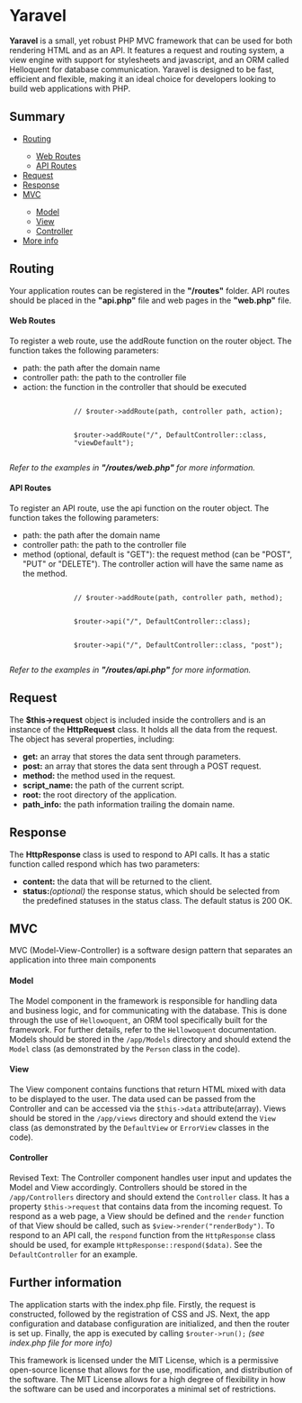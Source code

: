 <h1>Yaravel</h1>
<p>
    <b>Yaravel</b> is a small, yet robust PHP MVC framework that can
    be used for both rendering HTML and as an API. It features a
    request and routing system, a view engine with support for
    stylesheets and javascript, and an ORM called Helloquent for
    database communication. Yaravel is designed to be fast,
    efficient and flexible, making it an ideal choice for developers
    looking to build web applications with PHP.
</p>

<div class="part" id="summary">
    <h2>Summary</h2>
    <ul>
        <li><a href="#routing">Routing</a></li>
        <ul>
            <li><a href="#web">Web Routes</a></li>
            <li><a href="#api">API Routes</a></li>
        </ul>
        <li><a href="#request">Request</a></li>
        <li><a href="#response">Response</a></li>
        <li><a href="#mvc">MVC</a></li>
        <ul>
            <li><a href="#model">Model</a></li>
            <li><a href="#view">View</a></li>
            <li><a href="#controller">Controller</a></li>
        </ul>
        <li><a href="#more-info">More info</a></li>
    </ul>
</div>

<div class="part" id="routing">
    <h2>Routing</h2>
    <p>
        Your application routes can be registered in the
        <b>"/routes"</b> folder. API routes should be placed in the
        <b>"api.php"</b> file and web pages in the
        <b>"web.php"</b> file.
    </p>
    <div id="web">
        <h4>Web Routes</h4>
        <p class="m-0">
            To register a web route, use the addRoute function on
            the router object. The function takes the following
            parameters:
        </p>
        <ul class="m-0">
            <li>path: the path after the domain name</li>
            <li>
                controller path: the path to the controller file
            </li>
            <li>
                action: the function in the controller that should
                be executed
            </li>
        </ul>
        <div class="card my-2">
            <code class="card-body">
                // $router->addRoute(path, controller path, action);
                <br />
                $router->addRoute("/", DefaultController::class,
                "viewDefault");
            </code>
        </div>
        <p>
            <i>
                Refer to the examples in
                <b>"/routes/web.php"</b> for more information.
            </i>
        </p>
    </div>
    <div id="api">
        <h4>API Routes</h4>
        <p class="m-0">
            To register an API route, use the api function on the
            router object. The function takes the following
            parameters:
        </p>
        <ul class="m-0">
            <li>path: the path after the domain name</li>
            <li>
                controller path: the path to the controller file
            </li>
            <li>
                method (optional, default is "GET"): the request
                method (can be "POST", "PUT" or "DELETE"). The
                controller action will have the same name as the
                method.
            </li>
        </ul>
        <div class="card my-2">
            <code class="card-body">
                // $router->addRoute(path, controller path, method);
                <br />
                $router->api("/", DefaultController::class);
                <br />
                $router->api("/", DefaultController::class, "post");
            </code>
        </div>
        <p>
            <i>
                Refer to the examples in
                <b>"/routes/api.php"</b> for more information.
            </i>
        </p>
    </div>
</div>

<div class="part" id="request">
    <h2>Request</h2>
    <p class="m-0">
        The <b>$this->request</b> object is included inside the
        controllers and is an instance of the
        <b>HttpRequest</b> class. It holds all the data from the
        request. The object has several properties, including:
    </p>
    <ul>
        <li>
            <b>get:</b> an array that stores the data sent through
            parameters.
        </li>
        <li>
            <b>post:</b> an array that stores the data sent through
            a POST request.
        </li>
        <li><b>method:</b> the method used in the request.</li>
        <li><b>script_name:</b> the path of the current script.</li>
        <li><b>root:</b> the root directory of the application.</li>
        <li>
            <b>path_info:</b> the path information trailing the
            domain name.
        </li>
    </ul>
</div>

<div class="part" id="response">
    <h2>Response</h2>
    <p class="m-0">
        The <b>HttpResponse</b> class is used to respond to API
        calls. It has a static function called respond which has two
        parameters:
    </p>
    <ul>
        <li>
            <b>content:</b> the data that will be returned to the
            client.
        </li>
        <li>
            <b>status:</b><i>(optional)</i> the response status,
            which should be selected from the predefined statuses in
            the status class. The default status is 200 OK.
        </li>
    </ul>
</div>

<div class="part" id="mvc">
    <h2>MVC</h2>
    <p>
        MVC (Model-View-Controller) is a software design pattern
        that separates an application into three main components
    </p>
    <div id="model">
        <h4>Model</h4>
        <p>
            The Model component in the framework is responsible for
            handling data and business logic, and for communicating
            with the database. This is done through the use of
            <code>Hellowoquent</code>, an ORM tool specifically
            built for the framework. For further details, refer to
            the <code>Hellowoquent</code> documentation. Models
            should be stored in the
            <code>/app/Models</code> directory and should extend the
            <code>Model</code> class (as demonstrated by the
            <code>Person</code> class in the code).
        </p>
    </div>
    <div id="view">
        <h4>View</h4>
        <p>
            The View component contains functions that return HTML
            mixed with data to be displayed to the user. The data
            used can be passed from the Controller and can be
            accessed via the
            <code>$this-&gt;data</code> attribute(array). Views
            should be stored in the
            <code>/app/views</code> directory and should extend the
            <code>View</code> class (as demonstrated by the
            <code>DefaultView</code> or
            <code>ErrorView</code> classes in the code).
        </p>
    </div>
    <div id="controller">
        <h4>Controller</h4>
        <p>
            Revised Text: The Controller component handles user
            input and updates the Model and View accordingly.
            Controllers should be stored in the
            <code>/app/Controllers</code> directory and should
            extend the <code>Controller</code> class. It has a
            property <code>$this-&gt;request</code> that contains
            data from the incoming request. To respond as a web
            page, a View should be defined and the
            <code>render</code> function of that View should be
            called, such as
            <code>$view-&gt;render("renderBody")</code>. To respond
            to an API call, the <code>respond</code> function from
            the <code>HttpResponse</code> class should be used, for
            example <code>HttpResponse::respond($data)</code>. See
            the <code>DefaultController</code> for an example.
        </p>
    </div>
</div>
<div class="part" id="more-info">
    <h2>Further information</h2>
    <p>
        The application starts with the index.php file. Firstly, the
        request is constructed, followed by the registration of CSS
        and JS. Next, the app configuration and database
        configuration are initialized, and then the router is set
        up. Finally, the app is executed by calling
        <code>$router->run();</code>
        <i>(see index.php file for more info)</i>
    </p>
    <p>
        This framework is licensed under the MIT License, which is a
        permissive open-source license that allows for the use,
        modification, and distribution of the software. The MIT
        License allows for a high degree of flexibility in how the
        software can be used and incorporates a minimal set of
        restrictions.
    </p>
</div>
